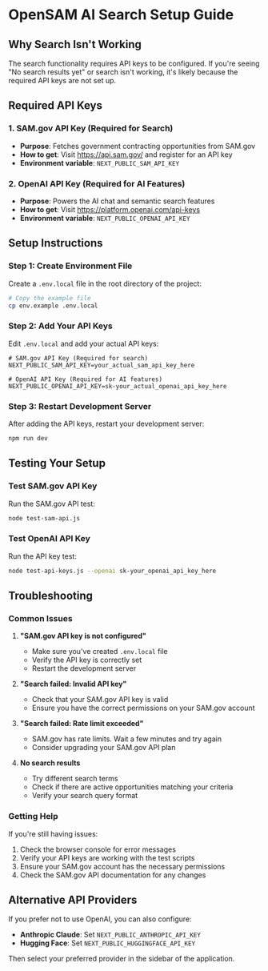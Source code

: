 # OpenSAM AI Search Setup Guide

## Why Search Isn't Working

The search functionality requires API keys to be configured. If you're seeing "No search results yet" or search isn't working, it's likely because the required API keys are not set up.

## Required API Keys

### 1. SAM.gov API Key (Required for Search)
- **Purpose**: Fetches government contracting opportunities from SAM.gov
- **How to get**: Visit https://api.sam.gov/ and register for an API key
- **Environment variable**: `NEXT_PUBLIC_SAM_API_KEY`

### 2. OpenAI API Key (Required for AI Features)
- **Purpose**: Powers the AI chat and semantic search features
- **How to get**: Visit https://platform.openai.com/api-keys
- **Environment variable**: `NEXT_PUBLIC_OPENAI_API_KEY`

## Setup Instructions

### Step 1: Create Environment File
Create a `.env.local` file in the root directory of the project:

```bash
# Copy the example file
cp env.example .env.local
```

### Step 2: Add Your API Keys
Edit `.env.local` and add your actual API keys:

```env
# SAM.gov API Key (Required for search)
NEXT_PUBLIC_SAM_API_KEY=your_actual_sam_api_key_here

# OpenAI API Key (Required for AI features)
NEXT_PUBLIC_OPENAI_API_KEY=sk-your_actual_openai_api_key_here
```

### Step 3: Restart Development Server
After adding the API keys, restart your development server:

```bash
npm run dev
```

## Testing Your Setup

### Test SAM.gov API Key
Run the SAM.gov API test:

```bash
node test-sam-api.js
```

### Test OpenAI API Key
Run the API key test:

```bash
node test-api-keys.js --openai sk-your_openai_api_key_here
```

## Troubleshooting

### Common Issues

1. **"SAM.gov API key is not configured"**
   - Make sure you've created `.env.local` file
   - Verify the API key is correctly set
   - Restart the development server

2. **"Search failed: Invalid API key"**
   - Check that your SAM.gov API key is valid
   - Ensure you have the correct permissions on your SAM.gov account

3. **"Search failed: Rate limit exceeded"**
   - SAM.gov has rate limits. Wait a few minutes and try again
   - Consider upgrading your SAM.gov API plan

4. **No search results**
   - Try different search terms
   - Check if there are active opportunities matching your criteria
   - Verify your search query format

### Getting Help

If you're still having issues:

1. Check the browser console for error messages
2. Verify your API keys are working with the test scripts
3. Ensure your SAM.gov account has the necessary permissions
4. Check the SAM.gov API documentation for any changes

## Alternative API Providers

If you prefer not to use OpenAI, you can also configure:

- **Anthropic Claude**: Set `NEXT_PUBLIC_ANTHROPIC_API_KEY`
- **Hugging Face**: Set `NEXT_PUBLIC_HUGGINGFACE_API_KEY`

Then select your preferred provider in the sidebar of the application. 